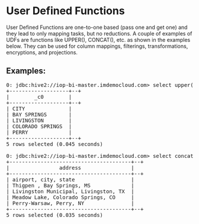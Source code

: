 # User Defined Functions

User Defined Functions are one-to-one based (pass one and get one) and they lead to only mapping tasks, but no reductions. A couple of examples of UDFs are functions like UPPER(), CONCAT(), etc. as shown in the examples below.
They can be used for column mappings, filterings, transformations, encryptions, and projections. 

## Examples:
<pre>
0: jdbc:hive2://iop-bi-master.imdemocloud.com> select upper(city) from airports limit 5;
+-------------------+--+
|        _c0        |
+-------------------+--+
| CITY              |
| BAY SPRINGS       |
| LIVINGSTON        |
| COLORADO SPRINGS  |
| PERRY             |
+-------------------+--+
5 rows selected (0.045 seconds)

0: jdbc:hive2://iop-bi-master.imdemocloud.com> select concat(airport, ', ', city, ', ', state) as address from airports limit 5;
+---------------------------------------+--+
|                address                |
+---------------------------------------+--+
| airport, city, state                  |
| Thigpen , Bay Springs, MS             |
| Livingston Municipal, Livingston, TX  |
| Meadow Lake, Colorado Springs, CO     |
| Perry-Warsaw, Perry, NY               |
+---------------------------------------+--+
5 rows selected (0.035 seconds)
</pre

## User Defined Aggregate Functions (UDAF)
Many-to-one - pass in many and get one. You must use Group by in UDAFs. They execute both map and reduce tasks.

## User Define Tabluar Function (UDTF)
One-to-many - pass in one and get many. There are very few such functions. One of the examples of UDTF is "explode". This is useful for exploding fields like arrarys or tables. Basically, it breaks a tabular field and returns it as one single unit field.
